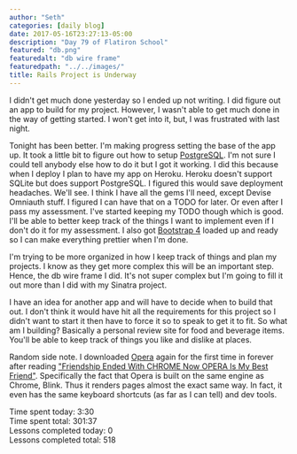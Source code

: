 ```yaml
---
author: "Seth"
categories: [daily blog]
date: 2017-05-16T23:27:13-05:00
description: "Day 79 of Flatiron School"
featured: "db.png"
featuredalt: "db wire frame"
featuredpath: "../../images/"
title: Rails Project is Underway
---
```


I didn't get much done yesterday so I ended up not writing. I did figure out an app to build for my project. However, I wasn't able to get much done in the way of getting started. I won't get into it, but, I was frustrated with last night.

Tonight has been better. I'm making progress setting the base of the app up. It took a little bit to figure out how to setup [PostgreSQL][postgresql]. I'm not sure I could tell anybody else how to do it but I got it working. I did this because when I deploy I plan to have my app on Heroku. Heroku doesn't support SQLite but does support PostgreSQL. I figured this would save deployment headaches. We'll see. I think I have all the gems I'll need, except Devise Omniauth stuff. I figured I can have that on a TODO for later. Or even after I pass my assessment. I've started keeping my TODO though which is good. I'll be able to better keep track of the things I want to implement even if I don't do it for my assessment. I also got [Bootstrap 4][bootstrap4] loaded up and ready so I can make everything prettier when I'm done.

I'm trying to be more organized in how I keep track of things and plan my projects. I know as they get more complex this will be an important step. Hence, the db wire frame I did. It's not super complex but I'm going to fill it out more than I did with my Sinatra project.

I have an idea for another app and will have to decide when to build that out. I don't think it would have hit all the requirements for this project so I didn't want to start it then have to force it so to speak to get it to fit. So what am I building? Basically a personal review site for food and beverage items. You'll be able to keep track of things you like and dislike at places.

Random side note. I downloaded [Opera][opera] again for the first time in forever after reading ["Friendship Ended With CHROME Now OPERA Is My Best Friend"][1]. Specifically the fact that Opera is built on the same engine as Chrome, Blink. Thus it renders pages almost the exact same way. In fact, it even has the same keyboard shortcuts (as far as I can tell) and dev tools.

Time spent today: 3:30  
Time spent total: 301:37  
Lessons completed today: 0  
Lessons completed total: 518

  [postgresql]:https://www.postgresql.org
  [bootstrap4]:https://v4-alpha.getbootstrap.com
  [opera]:https://www.opera.com
  [1]:https://motherboard.vice.com/en_us/article/leave-chrome-for-opera

